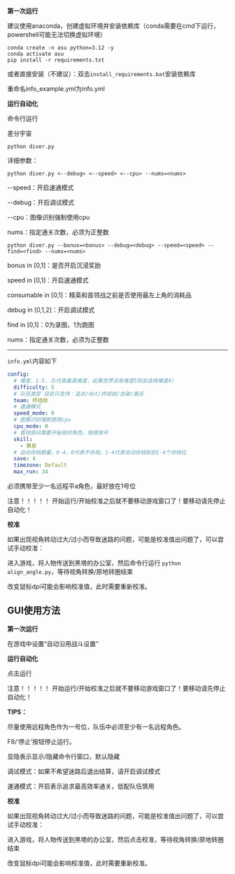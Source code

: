 **第一次运行**

建议使用anaconda，创建虚拟环境并安装依赖库（conda需要在cmd下运行，powershell可能无法切换虚拟环境）

```plaintext
conda create -n asu python=3.12 -y
conda activate asu
pip install -r requirements.txt
```

或者直接安装（不建议）：双击`install_requirements.bat`安装依赖库

重命名info_example.yml为info.yml

**运行自动化**

命令行运行

差分宇宙
```plaintext
python diver.py
```

详细参数：
```plaintext
python diver.py <--debug> <--speed> <--cpu> --nums=<nums>
```
--speed：开启速通模式

--debug：开启调试模式

--cpu：图像识别强制使用cpu

nums：指定通关次数，必须为正整数

```plaintext
python diver.py --bonus=<bonus> --debug=<debug> --speed=<speed> --find=<find> --nums=<nums>
```
bonus in [0,1]：是否开启沉浸奖励

speed in [0,1]：开启速通模式

consumable in [0,1]：精英和首领战之前是否使用最左上角的消耗品

debug in [0,1,2]：开启调试模式

find in [0,1]：0为录图，1为跑图

nums：指定通关次数，必须为正整数

----------------------------------------------------------------------------------------------

`info.yml`内容如下
```yaml
config:
  # 难度，1-5，（5代表最高难度，如果世界没有难度5则会选择难度4）
  difficulty: 5
  # 队伍类型 目前只支持：追击/dot/终结技/击破/盾反
  team: 终结技
  # 速通模式
  speed_mode: 0
  # 图像识别强制使用cpu
  cpu_mode: 0
  # 首领房间需要开秘技的角色，按顺序开
  skill:
    - 黄泉
  # 自动存档数量，0-4，0代表不存档，1-4代表自动存档到前1-4个存档位
  save: 4
  timezone: Default
  max_run: 34
```

必须携带至少一名远程平a角色，最好放在1号位

注意！！！！！ 开始运行/开始校准之后就不要移动游戏窗口了！要移动请先停止自动化！

**校准**

如果出现视角转动过大/过小而导致迷路的问题，可能是校准值出问题了，可以尝试手动校准：

进入游戏，将人物传送到黑塔的办公室，然后命令行运行 `python align_angle.py`，等待视角转换/原地转圈结束

改变鼠标dpi可能会影响校准值，此时需要重新校准。

## GUI使用方法

**第一次运行**

在游戏中设置“自动沿用战斗设置”

**运行自动化**

点击运行

注意！！！！！ 开始运行/开始校准之后就不要移动游戏窗口了！要移动请先停止自动化！

**TIPS：**

尽量使用远程角色作为一号位，队伍中必须至少有一名远程角色。

F8/‘停止’按钮停止运行。

显隐表示显示/隐藏命令行窗口，默认隐藏

调试模式：如果不希望迷路后退出结算，请开启调试模式

速通模式：开启表示追求最高效率通关，低配队伍慎用


**校准**

如果出现视角转动过大/过小而导致迷路的问题，可能是校准值出问题了，可以尝试手动校准：

进入游戏，将人物传送到黑塔的办公室，然后点击校准，等待视角转换/原地转圈结束

改变鼠标dpi可能会影响校准值，此时需要重新校准。


